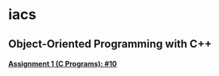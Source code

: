 # iacs

## Object-Oriented Programming with C++
#### [Assignment 1 (C Programs): #10](./Assignment_1_PratyaySarkar)
